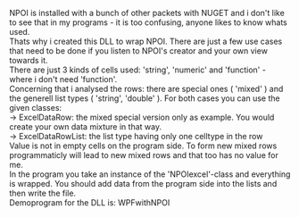 NPOI is installed with a bunch of other packets with NUGET and i don't like to see that in my programs - it is too confusing, anyone likes to know whats used.  
Thats why i created this DLL to wrap NPOI. There are just a few use cases that need to be done if you listen to NPOI's creator and your own view towards it.  
There are just 3 kinds of cells used: 'string', 'numeric' and 'function' - where i don't need 'function'.  
Concerning that i analysed the rows: there are special ones ( 'mixed' ) and the generell list types ( 'string', 'double' ). For both cases you can use the given classes:  
-> ExcelDataRow: the mixed special version only as example. You would create your own data mixture in that way.  
-> ExcelDataRowList: the list type having only one celltype in the row   
Value is not in empty cells on the program side. To form new mixed rows programmaticly will lead to new mixed rows and that too has no value for me.  
In the program you take an instance of the 'NPOIexcel'-class and everything is wrapped. 
You should add data from the program side into the lists and then write the file.  
Demoprogram for the DLL is: WPFwithNPOI
